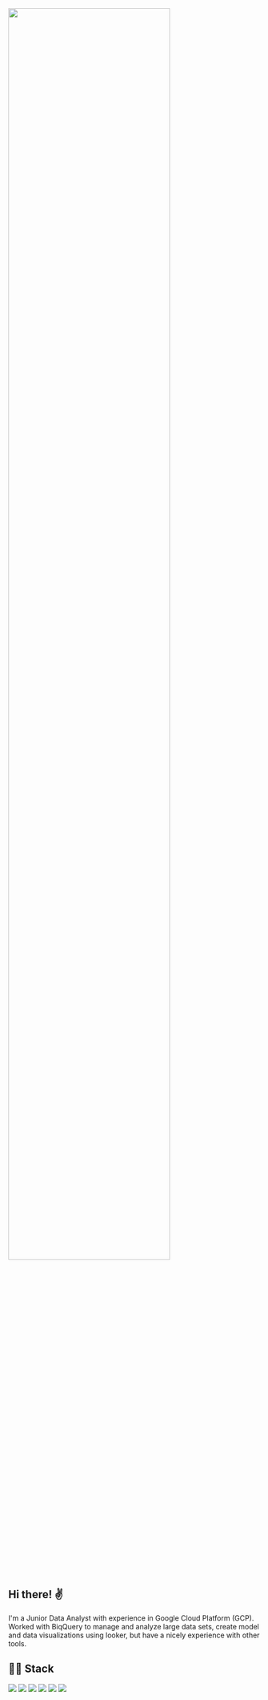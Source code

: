<img src="./meet_erika.jpg" width="80%" height="80%">
<br>

## Hi there! ✌️
I'm a Junior Data Analyst with experience in Google Cloud Platform (GCP). Worked with BiqQuery to manage and analyze large data sets, create model and data visualizations using looker, but have a nicely experience with other tools.

## 🧑‍💻 Stack
![](https://img.shields.io/badge/Tools-BigQuery-green) ![](https://img.shields.io/badge/Tools-sheet-green) ![](https://img.shields.io/badge/viz-Looker-blue) ![](https://img.shields.io/badge/viz-Tableau-blue) ![](https://img.shields.io/badge/Language-R-yellow) ![](https://img.shields.io/badge/Language-Python-yellow) 
